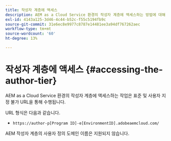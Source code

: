 ```yaml
---
title: 작성자 계층에 액세스
description: AEM as a Cloud Service 환경의 작성자 계층에 액세스하는 방법에 대해 알아봅니다.
exl-id: 4143a125-3d46-4c44-b52c-f55c5194fb9c
source-git-commit: 31e6ec8e9977c8787e14481ee3a94df767262aec
workflow-type: tm+mt
source-wordcount: '60'
ht-degree: 13%

---
```


# 작성자 계층에 액세스 {#accessing-the-author-tier}

AEM as a Cloud Service 환경의 작성자 계층에 액세스하는 작업은 표준 및 사용자 지정 불가 URL을 통해 수행됩니다.

URL 형식은 다음과 같습니다.

* `https://author-p[Program ID]-e[EnvironmentID].adobeaemcloud.com/`

AEM 작성자 계층의 사용자 정의 도메인 이름은 지원되지 않습니다.
